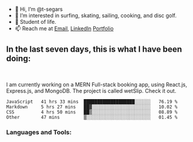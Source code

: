 
- 👋 Hi, I’m @t-segars
- 👀 I’m interested in surfing, skating, sailing, cooking, and disc golf.
- 🌱 Student of life.
- 📫 Reach me at [Email](t.segars@outlook.com), [LinkedIn](https://www.linkedin.com/in/tim-segars/) [Portfolio](www.tgsegars.com)
## In the last seven days, this is what I have been doing:
<br />


I am currently working on a MERN Full-stack booking app, using React.js, Express.js, and MongoDB. The project is called wetSlip. Check it out.


<!--START_SECTION:waka-->

```text
JavaScript   41 hrs 33 mins  ███████████████████░░░░░░   76.19 %
Markdown     5 hrs 27 mins   ██▓░░░░░░░░░░░░░░░░░░░░░░   10.02 %
CSS          4 hrs 50 mins   ██▒░░░░░░░░░░░░░░░░░░░░░░   08.89 %
Other        47 mins         ▒░░░░░░░░░░░░░░░░░░░░░░░░   01.45 %
```

<!--END_SECTION:waka-->
### Languages and Tools:


